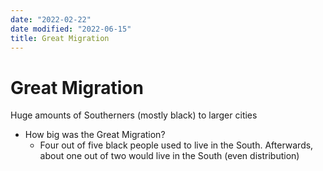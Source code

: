 ```yaml
---
date: "2022-02-22"
date modified: "2022-06-15"
title: Great Migration
---
```


# Great Migration
Huge amounts of Southerners (mostly black) to larger cities

- How big was the Great Migration?
	- Four out of five black people used to live in the South. Afterwards, about one out of two would live in the South (even distribution)
